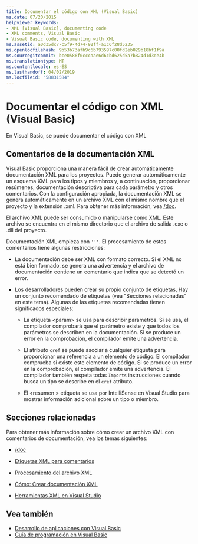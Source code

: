 ```yaml
---
title: Documentar el código con XML (Visual Basic)
ms.date: 07/20/2015
helpviewer_keywords:
- XML [Visual Basic], documenting code
- XML comments, Visual Basic
- Visual Basic code, documenting with XML
ms.assetid: a0d35dc7-c5f9-4d74-92ff-a1c6f28d5235
ms.openlocfilehash: 9b53b73afb9c6b793597c00fd2eb029b18bf1f9a
ms.sourcegitcommit: bce0586f0cccaae6d6cbd625d5a7b824d1d3de4b
ms.translationtype: MT
ms.contentlocale: es-ES
ms.lasthandoff: 04/02/2019
ms.locfileid: "58831584"
---
```

# <a name="documenting-your-code-with-xml-visual-basic"></a>Documentar el código con XML (Visual Basic)
En Visual Basic, se puede documentar el código con XML  
  
## <a name="xml-documentation-comments"></a>Comentarios de la documentación XML  
 Visual Basic proporciona una manera fácil de crear automáticamente documentación XML para los proyectos. Puede generar automáticamente un esquema XML para los tipos y miembros y, a continuación, proporcionar resúmenes, documentación descriptiva para cada parámetro y otros comentarios. Con la configuración apropiada, la documentación XML se genera automáticamente en un archivo XML con el mismo nombre que el proyecto y la extensión .xml. Para obtener más información, vea [/doc](../../../visual-basic/reference/command-line-compiler/doc.md).  
  
 El archivo XML puede ser consumido o manipularse como XML. Este archivo se encuentra en el mismo directorio que el archivo de salida .exe o .dll del proyecto.  
  
 Documentación XML empieza con `'''`. El procesamiento de estos comentarios tiene algunas restricciones:  
  
-   La documentación debe ser XML con formato correcto. Si el XML no está bien formado, se genera una advertencia y el archivo de documentación contiene un comentario que indica que se detectó un error.  
  
-   Los desarrolladores pueden crear su propio conjunto de etiquetas, Hay un conjunto recomendado de etiquetas (vea "Secciones relacionadas" en este tema). Algunas de las etiquetas recomendadas tienen significados especiales:  
  
    -   La etiqueta \<param> se usa para describir parámetros. Si se usa, el compilador comprobará que el parámetro existe y que todos los parámetros se describen en la documentación. Si se produce un error en la comprobación, el compilador emite una advertencia.  
  
    -   El atributo `cref` se puede asociar a cualquier etiqueta para proporcionar una referencia a un elemento de código. El compilador comprueba si existe este elemento de código. Si se produce un error en la comprobación, el compilador emite una advertencia. El compilador también respeta todas `Imports` instrucciones cuando busca un tipo se describe en el `cref` atributo.  
  
    -   El \<resumen > etiqueta se usa por IntelliSense en Visual Studio para mostrar información adicional sobre un tipo o miembro.  
  
## <a name="related-sections"></a>Secciones relacionadas  
 Para obtener más información sobre cómo crear un archivo XML con comentarios de documentación, vea los temas siguientes:  
  
-   [/doc](../../../visual-basic/reference/command-line-compiler/doc.md)  
  
-   [Etiquetas XML para comentarios](../../../visual-basic/language-reference/xmldoc/index.md)  
  
-   [Procesamiento del archivo XML](../../../visual-basic/programming-guide/program-structure/processing-the-xml-file.md)  
  
-   [Cómo: Crear documentación XML](../../../visual-basic/programming-guide/program-structure/how-to-create-xml-documentation.md)  
  
-   [Herramientas XML en Visual Studio](/visualstudio/xml-tools/xml-tools-in-visual-studio)  
  
## <a name="see-also"></a>Vea también

- [Desarrollo de aplicaciones con Visual Basic](../../../visual-basic/developing-apps/index.md)
- [Guía de programación en Visual Basic](../../../visual-basic/programming-guide/index.md)

